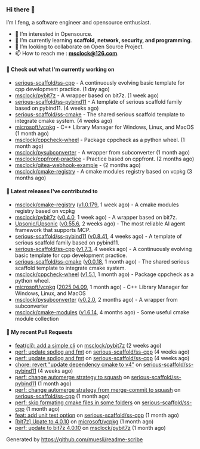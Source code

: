 ### Hi there 👋

I’m l.feng, a software engineer and opensource enthusiast.

- 👀 I’m interested in Opensource.
- 🌱 I’m currently learning **scaffold, network, security, and programming**.
- 💞️ I’m looking to collaborate on Open Source Project.
- 📫 How to reach me : **msclock@126.com**.

#### 👷 Check out what I'm currently working on

- [serious-scaffold/ss-cpp](https://github.com/serious-scaffold/ss-cpp) - A continuously evolving basic template for cpp development practice. (1 day ago)
- [msclock/pybit7z](https://github.com/msclock/pybit7z) - A wrapper based on bit7z. (1 week ago)
- [serious-scaffold/ss-pybind11](https://github.com/serious-scaffold/ss-pybind11) - A template of serious scaffold family based on pybind11. (4 weeks ago)
- [serious-scaffold/ss-cmake](https://github.com/serious-scaffold/ss-cmake) - The shared serious scaffold template to integrate cmake system. (4 weeks ago)
- [microsoft/vcpkg](https://github.com/microsoft/vcpkg) - C&#43;&#43; Library Manager for Windows, Linux, and MacOS (1 month ago)
- [msclock/cppcheck-wheel](https://github.com/msclock/cppcheck-wheel) - Package cppcheck as a python wheel. (1 month ago)
- [msclock/pysubconverter](https://github.com/msclock/pysubconverter) - A wrapper from subconverter (1 month ago)
- [msclock/cppfront-practice](https://github.com/msclock/cppfront-practice) - Practice based on cppfront. (2 months ago)
- [msclock/gitea-webhook-example](https://github.com/msclock/gitea-webhook-example) -  (2 months ago)
- [msclock/cmake-registry](https://github.com/msclock/cmake-registry) - A cmake modules registry based on vcpkg (3 months ago)

#### 🔭 Latest releases I've contributed to

- [msclock/cmake-registry](https://github.com/msclock/cmake-registry) ([v1.0.179](https://github.com/msclock/cmake-registry/releases/tag/v1.0.179), 1 week ago) - A cmake modules registry based on vcpkg
- [msclock/pybit7z](https://github.com/msclock/pybit7z) ([v0.4.0](https://github.com/msclock/pybit7z/releases/tag/v0.4.0), 1 week ago) - A wrapper based on bit7z.
- [Upsonic/Upsonic](https://github.com/Upsonic/Upsonic) ([v0.55.6](https://github.com/Upsonic/Upsonic/releases/tag/v0.55.6), 2 weeks ago) - The most reliable AI agent framework that supports MCP.
- [serious-scaffold/ss-pybind11](https://github.com/serious-scaffold/ss-pybind11) ([v0.8.41](https://github.com/serious-scaffold/ss-pybind11/releases/tag/v0.8.41), 4 weeks ago) - A template of serious scaffold family based on pybind11.
- [serious-scaffold/ss-cpp](https://github.com/serious-scaffold/ss-cpp) ([v1.7.3](https://github.com/serious-scaffold/ss-cpp/releases/tag/v1.7.3), 4 weeks ago) - A continuously evolving basic template for cpp development practice.
- [serious-scaffold/ss-cmake](https://github.com/serious-scaffold/ss-cmake) ([v0.0.18](https://github.com/serious-scaffold/ss-cmake/releases/tag/v0.0.18), 1 month ago) - The shared serious scaffold template to integrate cmake system.
- [msclock/cppcheck-wheel](https://github.com/msclock/cppcheck-wheel) ([v1.5.1](https://github.com/msclock/cppcheck-wheel/releases/tag/v1.5.1), 1 month ago) - Package cppcheck as a python wheel.
- [microsoft/vcpkg](https://github.com/microsoft/vcpkg) ([2025.04.09](https://github.com/microsoft/vcpkg/releases/tag/2025.04.09), 1 month ago) - C&#43;&#43; Library Manager for Windows, Linux, and MacOS
- [msclock/pysubconverter](https://github.com/msclock/pysubconverter) ([v0.2.0](https://github.com/msclock/pysubconverter/releases/tag/v0.2.0), 2 months ago) - A wrapper from subconverter
- [msclock/cmake-modules](https://github.com/msclock/cmake-modules) ([v1.6.14](https://github.com/msclock/cmake-modules/releases/tag/v1.6.14), 4 months ago) - Some useful cmake module collection

#### 🔨 My recent Pull Requests

- [feat(cli): add a simple cli](https://github.com/msclock/pybit7z/pull/97) on [msclock/pybit7z](https://github.com/msclock/pybit7z) (2 weeks ago)
- [perf: update spdlog and fmt](https://github.com/serious-scaffold/ss-cpp/pull/526) on [serious-scaffold/ss-cpp](https://github.com/serious-scaffold/ss-cpp) (4 weeks ago)
- [perf: update spdlog and fmt](https://github.com/serious-scaffold/ss-cpp/pull/525) on [serious-scaffold/ss-cpp](https://github.com/serious-scaffold/ss-cpp) (4 weeks ago)
- [chore: revert &#34;update dependency cmake to v4&#34;](https://github.com/serious-scaffold/ss-pybind11/pull/179) on [serious-scaffold/ss-pybind11](https://github.com/serious-scaffold/ss-pybind11) (4 weeks ago)
- [perf: change automerge strategy to squash](https://github.com/serious-scaffold/ss-pybind11/pull/176) on [serious-scaffold/ss-pybind11](https://github.com/serious-scaffold/ss-pybind11) (1 month ago)
- [perf: change automerge strategy from merge-commit to squash](https://github.com/serious-scaffold/ss-cpp/pull/523) on [serious-scaffold/ss-cpp](https://github.com/serious-scaffold/ss-cpp) (1 month ago)
- [perf: skip formating cmake files in some folders](https://github.com/serious-scaffold/ss-cpp/pull/509) on [serious-scaffold/ss-cpp](https://github.com/serious-scaffold/ss-cpp) (1 month ago)
- [feat: add unit test option](https://github.com/serious-scaffold/ss-cpp/pull/508) on [serious-scaffold/ss-cpp](https://github.com/serious-scaffold/ss-cpp) (1 month ago)
- [[bit7z] Upate to 4.0.10](https://github.com/microsoft/vcpkg/pull/45245) on [microsoft/vcpkg](https://github.com/microsoft/vcpkg) (1 month ago)
- [perf: update to bit7z 4.0.10](https://github.com/msclock/pybit7z/pull/84) on [msclock/pybit7z](https://github.com/msclock/pybit7z) (1 month ago)

Generated by https://github.com/muesli/readme-scribe
